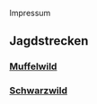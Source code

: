 Impressum

## Jagdstrecken


### [Muffelwild](strecke_muffel.md)

### [Schwarzwild](schwarzwild.md)


